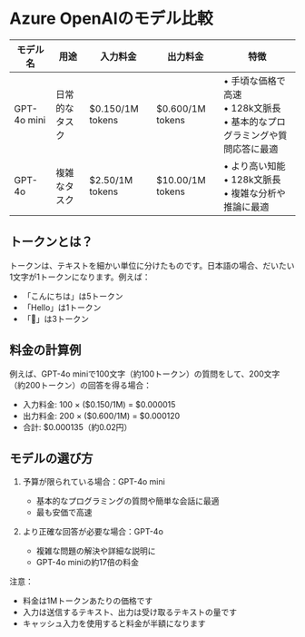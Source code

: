 # Azure OpenAIのモデル比較

| モデル名 | 用途 | 入力料金 | 出力料金 | 特徴 |
|---------|------|----------|----------|-------|
| GPT-4o mini | 日常的なタスク | $0.150/1M tokens | $0.600/1M tokens | • 手頃な価格で高速<br>• 128k文脈長<br>• 基本的なプログラミングや質問応答に最適 |
| GPT-4o | 複雑なタスク | $2.50/1M tokens | $10.00/1M tokens | • より高い知能<br>• 128k文脈長<br>• 複雑な分析や推論に最適 |

## トークンとは？
トークンは、テキストを細かい単位に分けたものです。日本語の場合、だいたい1文字が1トークンになります。例えば：
- 「こんにちは」は5トークン
- 「Hello」は1トークン
- 「🌟」は3トークン

## 料金の計算例
例えば、GPT-4o miniで100文字（約100トークン）の質問をして、200文字（約200トークン）の回答を得る場合：
- 入力料金: 100 × ($0.150/1M) = $0.000015
- 出力料金: 200 × ($0.600/1M) = $0.000120
- 合計: $0.000135（約0.02円）

## モデルの選び方
1. 予算が限られている場合：GPT-4o mini
   - 基本的なプログラミングの質問や簡単な会話に最適
   - 最も安価で高速

2. より正確な回答が必要な場合：GPT-4o
   - 複雑な問題の解決や詳細な説明に
   - GPT-4o miniの約17倍の料金

注意：
- 料金は1Mトークンあたりの価格です
- 入力は送信するテキスト、出力は受け取るテキストの量です
- キャッシュ入力を使用すると料金が半額になります
